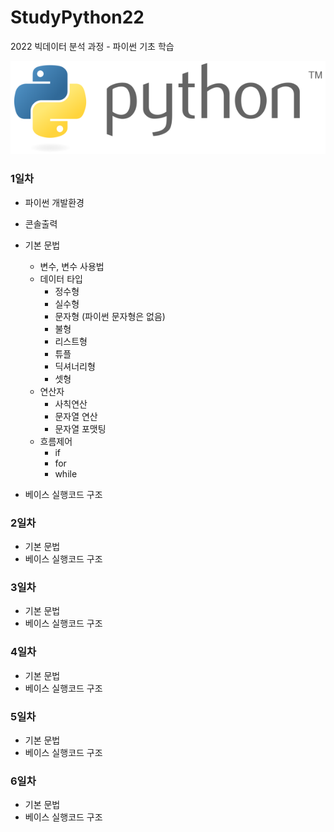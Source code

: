 # StudyPython22
2022 빅데이터 분석 과정 - 파이썬 기초 학습

![파이썬](./image/KakaoTalk_20220502_093300379.png)
<!-- 
<img src='./image/KakaoTalk_20220502_093300379.png' />  
-->


### 1일차
- 파이썬 개발환경
- 콘솔출력
- 기본 문법
   - 변수, 변수 사용법
   - 데이터 타입
       - 정수형
       - 실수형
       - 문자형 (파이썬 문자형은 없음)
       - 불형
       - 리스트형
       - 튜플
       - 딕셔너리형
       - 셋형
   - 연산자
       - 사칙연산
       - 문자열 연산
       - 문자열 포맷팅
   - 흐름제어
       - if
       - for
       - while







- 베이스 실행코드 구조

### 2일차
- 기본 문법
- 베이스 실행코드 구조

### 3일차
- 기본 문법
- 베이스 실행코드 구조

### 4일차
- 기본 문법
- 베이스 실행코드 구조

### 5일차
- 기본 문법
- 베이스 실행코드 구조

### 6일차
- 기본 문법
- 베이스 실행코드 구조
